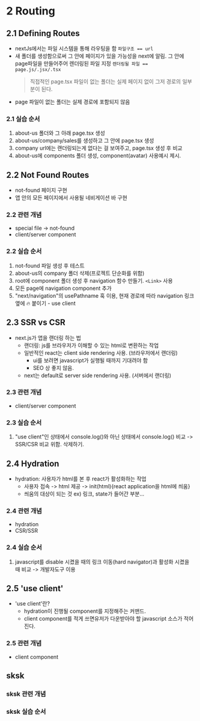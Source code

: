 # 2 Routing

## 2.1 Defining Routes

- nextJs에서는 파일 시스템을 통해 라우팅을 함
  `파일구조 == url`
- 새 폴더를 생성함으로써 그 안에 페이지가 있을 가능성을 next에 알림. 그 안에 page파일을 만들어주어 렌더링된 파일 지정
  `렌더링될 파일 == page.js/.jsx/.tsx`
  > 직접적인 page.tsx 파일이 없는 폴더는 실제 페이지 없이 그저 경로의 일부분이 된다.
- page 파일이 없는 폴더는 실제 경로에 포함되지 않음

### 2.1 실습 순서

1. about-us 폴더와 그 아래 page.tsx 생성
2. about-us/company/sales를 생성하고 그 안에 page.tsx 생성
3. company url에는 랜더링되는게 없다는 걸 보여주고, page.tsx 생성 후 비교
4. about-us에 components 폴더 생성, component(avatar) 사용예시 제시.

## 2.2 Not Found Routes

- not-found 페이지 구현
- 앱 안의 모든 페이지에서 사용될 네비게이션 바 구현

### 2.2 관련 개념

- special file -> not-found
- client/server component

### 2.2 실습 순서

1. not-found 파일 생성 후 테스트
2. about-us의 company 폴더 삭제(프로젝트 단순화를 위함)
3. root에 component 폴더 생성 후 navigation 함수 만들기. `<Link>` 사용
4. 모든 page에 navigation component 추가
5. "next/navigation"의 usePathname 훅 이용, 현재 경로에 따라 navigation 링크 옆에 🔥 붙이기 - use client

## 2.3 SSR vs CSR

- next.js가 앱을 랜더링 하는 법
  - 랜더링: js를 브라우저가 이해할 수 있는 html로 변환하는 작업
  - 일반적인 react는 client side rendering 사용. (브라우저에서 랜더링)
    - ui를 보려면 javascript가 실행될 때까지 기대려야 함
    - SEO 상 좋지 않음.
  - next는 default로 server side rendering 사용. (서버에서 랜더링)

### 2.3 관련 개념

- client/server component

### 2.3 실습 순서

1. "use client"인 상태에서 console.log()와 아닌 상태에서 console.log() 비교 -> SSR/CSR 비교 위함. 삭제하기.

## 2.4 Hydration

- hydration: 사용자가 html를 본 후 react가 활성화하는 작업
  - 사용자 접속 -> html 제공 -> init(html){react application을 html에 씌움}
  - 씌움의 대상이 되는 것 ex) 링크, state가 들어간 부분...

### 2.4 관련 개념

- hydration
- CSR/SSR

### 2.4 실습 순서

1. javascript를 disable 시켰을 때의 링크 이동(hard navigator)과 활성화 시켰을 때 비교 -> 개발자도구 이용

## 2.5 'use client'

- 'use client'란?
  - hydration이 진행될 component를 지정해주는 커맨드.
  - client component를 적게 쓰면유저가 다운받아야 할 javascript 소스가 적어진다.

### 2.5 관련 개념

- client component

## sksk

### sksk 관련 개념

### sksk 실습 순서
